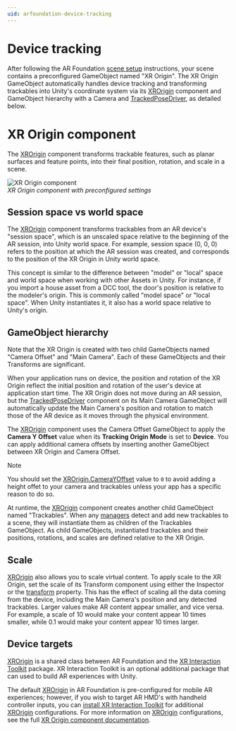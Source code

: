 ```yaml
---
uid: arfoundation-device-tracking
---
```

# Device tracking

After following the AR Foundation [scene setup](xref:arfoundation-scene-setup) instructions, your scene contains a preconfigured GameObject named "XR Origin". The XR Origin GameObject automatically handles device tracking and transforming trackables into Unity's coordinate system via its [XROrigin](xref:xr-core-utils-xr-origin-reference) component and GameObject hierarchy with a Camera and [TrackedPoseDriver](xref:UnityEngine.InputSystem.XR.TrackedPoseDriver), as detailed below.

<a id="xr-origin-component"/>

# XR Origin component

The [XROrigin](xref:xr-core-utils-xr-origin-reference) component transforms trackable features, such as planar surfaces and feature points, into their final position, rotation, and scale in a scene.

![XR Origin component](../images/xr-origin.png)<br/>*XR Origin component with preconfigured settings*

## Session space vs world space

The [XROrigin](xref:xr-core-utils-xr-origin-reference) component transforms trackables from an AR device's "session space", which is an unscaled space relative to the beginning of the AR session, into Unity world space. For example, session space (0, 0, 0) refers to the position at which the AR session was created, and corresponds to the position of the XR Origin in Unity world space.

This concept is similar to the difference between "model" or "local" space and world space when working with other Assets in Unity. For instance, if you import a house asset from a DCC tool, the door's position is relative to the modeler's origin. This is commonly called "model space" or "local space". When Unity instantiates it, it also has a world space relative to Unity's origin.

## GameObject hierarchy

Note that the XR Origin is created with two child GameObjects named "Camera Offset" and "Main Camera". Each of these GameObjects and their Transforms are significant.

When your application runs on device, the position and rotation of the XR Origin reflect the initial position and rotation of the user's device at application start time. The XR Origin does not move during an AR session, but the [TrackedPoseDriver](xref:UnityEngine.InputSystem.XR.TrackedPoseDriver) component on its Main Camera GameObject will automatically update the Main Camera's position and rotation to match those of the AR device as it moves through the physical environment.

The [XROrigin](xref:xr-core-utils-xr-origin-reference) component uses the Camera Offset GameObject to apply the **Camera Y Offset** value when its **Tracking Origin Mode** is set to **Device**. You can apply additional camera offsets by inserting another GameObject between XR Origin and Camera Offset.

> [!NOTE]
> You should set the [XROrigin.CameraYOffset](xref:Unity.XR.CoreUtils.XROrigin.CameraYOffset) value to `0` to avoid adding a height offet to your camera and trackables unless your app has a specific reason to do so.

At runtime, the [XROrigin](xref:xr-core-utils-xr-origin-reference) component creates another child GameObject named "Trackables". When any [managers](xref:arfoundation-managers) detect and add new trackables to a scene, they will instantiate them as children of the Trackables GameObject. As child GameObjects, instantiated trackables and their positions, rotations, and scales are defined relative to the XR Origin.

## Scale

[XROrigin](xref:xr-core-utils-xr-origin-reference) also allows you to scale virtual content. To apply scale to the XR Origin, set the scale of its Transform component using either the Inspector or the [transform](xref:UnityEngine.Component.transform) property. This has the effect of scaling all the data coming from the device, including the Main Camera's position and any detected trackables. Larger values make AR content appear smaller, and vice versa. For example, a scale of 10 would make your content appear 10 times smaller, while 0.1 would make your content appear 10 times larger.

## Device targets

[XROrigin](xref:xr-core-utils-xr-origin-reference) is a shared class between AR Foundation and the [XR Interaction Toolkit](https://docs.unity3d.com/Packages/com.unity.xr.interaction.toolkit@2.1/manual/index.html) package. XR Interaction Toolkit is an optional additional package that can used to build AR experiences with Unity.

The default [XROrigin](xref:xr-core-utils-xr-origin-reference) in AR Foundation is pre-configured for mobile AR experiences; however, if you wish to target AR HMD's with handheld controller inputs, you can [install XR Interaction Toolkit](https://docs.unity3d.com/Packages/com.unity.xr.interaction.toolkit@2.1/manual/installation.html) for additional [XROrigin](xref:xr-core-utils-xr-origin-reference) configurations. For more information on [XROrigin](xref:xr-core-utils-xr-origin-reference) configurations, see the full [XR Origin component documentation](https://docs.unity3d.com/Packages/com.unity.xr.core-utils@2.1/manual/xr-origin.html).
